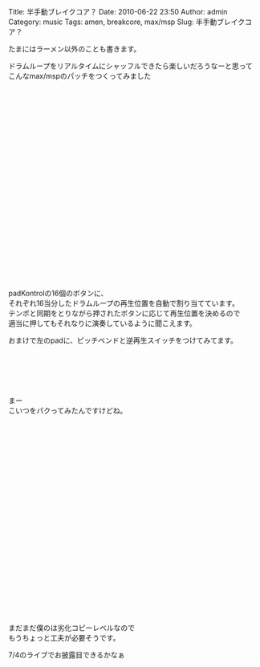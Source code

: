 Title: 半手動ブレイクコア？
Date: 2010-06-22 23:50
Author: admin
Category: music
Tags: amen, breakcore, max/msp
Slug: 半手動ブレイクコア？

たまにはラーメン以外のことも書きます。

ドラムループをリアルタイムにシャッフルできたら楽しいだろうなーと思って  
こんなmax/mspのパッチをつくってみました

<object width="480" height="385"><param name="movie" value="http://www.youtube.com/v/Xd4Zn7Qg3WE&amp;hl=ja_JP&amp;fs=1&amp;"></param><param name="allowFullScreen" value="true"></param><param name="allowscriptaccess" value="always"></param><embed src="http://www.youtube.com/v/Xd4Zn7Qg3WE&amp;hl=ja_JP&amp;fs=1&amp;" type="application/x-shockwave-flash" allowscriptaccess="always" allowfullscreen="true" width="480" height="385"></embed></object>

padKontrolの16個のボタンに、  
それぞれ16当分したドラムループの再生位置を自動で割り当てています。  
テンポと同期をとりながら押されたボタンに応じて再生位置を決めるので  
適当に押してもそれなりに演奏しているように聞こえます。

おまけで左のpadに、ピッチベンドと逆再生スイッチをつけてみてます。  
　  
　  
　  
　  
　  
まー  
こいつをパクってみたんですけどね。  

<object width="640" height="385"><param name="movie" value="http://www.youtube.com/v/9OW5WF5lJG8&amp;rel=0&amp;color1=0xb1b1b1&amp;color2=0xd0d0d0&amp;hl=en_US&amp;feature=player_embedded&amp;fs=1"></param><param name="allowFullScreen" value="true"></param><param name="allowScriptAccess" value="always"></param><embed src="http://www.youtube.com/v/9OW5WF5lJG8&amp;rel=0&amp;color1=0xb1b1b1&amp;color2=0xd0d0d0&amp;hl=en_US&amp;feature=player_embedded&amp;fs=1" type="application/x-shockwave-flash" allowfullscreen="true" allowscriptaccess="always" width="640" height="385"></embed></object>

まだまだ僕のは劣化コピーレベルなので  
もうちょっと工夫が必要そうです。

7/4のライブでお披露目できるかなぁ
